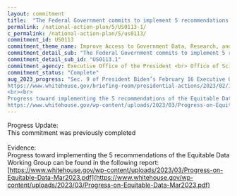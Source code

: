```yaml
---
layout: commitment
title:  "The Federal Government commits to implement 5 recommendations from the Equitable Data Working Group, including by rechartering the Equitable Data Working Group as a subcommittee of the Office of Science and Technology Policy’s National Science and Technology Council.  "
permalink: /national-action-plan/5/US0113-1/
c_permalink: /national-action-plan/5/us0113/
commitment_id: US0113
commitment_theme_name: Improve Access to Government Data, Research, and Information
commitment_detail_sub: "The Federal Government commits to implement 5 recommendations from the Equitable Data Working Group, including by rechartering the Equitable Data Working Group as a subcommittee of the Office of Science and Technology Policy’s National Science and Technology Council.  "
commitment_detail_sub_id: "US0113.1"
commitment_agency: Executive Office of the President <br> Office of Science and Technology Policy
commitment_status: "Complete"
aug_2023_progress: "Sec. 9 of President Biden’s February 16 Executive Order on Further Advancing Racial Equity and Support for Underserved Communities through the Federal Government codifies the role of the Subcommittee on Equitable Data:
https://www.whitehouse.gov/briefing-room/presidential-actions/2023/02/16/executive-order-on-further-advancing-racial-equity-and-support-for-underserved-communities-through-the-federal-government/
<br><br>
Progress toward implementing the 5 recommendations of the Equitable Data Working Group can be found in the following report:
https://www.whitehouse.gov/wp-content/uploads/2023/03/Progress-on-Equitable-Data-Mar2023.pdf"
---
```

Progress Update: <br>
This commitment was previously completed
<br>
<br>
Evidence: <br>
Progress toward implementing the 5 recommendations of the Equitable Data Working Group can be found in the following report: [https://www.whitehouse.gov/wp-content/uploads/2023/03/Progress-on-Equitable-Data-Mar2023.pdf](https://www.whitehouse.gov/wp-content/uploads/2023/03/Progress-on-Equitable-Data-Mar2023.pdf)